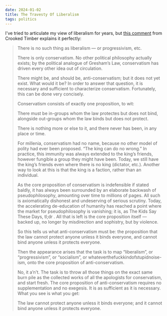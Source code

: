 ```yaml
---
date: 2024-01-02
title: The Travesty Of Liberalism
tags: politics
---
```


I've tried to articulate my view of liberalism for years, but [this comment](https://crookedtimber.org/2018/03/21/liberals-against-progressives/#comment-729288) from Crooked Timber explains it perfectly: 

> There is no such thing as liberalism — or progressivism, etc.
> 
> There is only conservatism. No other political philosophy actually exists; by the political analogue of Gresham’s Law, conservatism has driven every other idea out of circulation.
> 
> There might be, and should be, anti-conservatism; but it does not yet exist. What would it be? In order to answer that question, it is necessary and sufficient to characterize conservatism. Fortunately, this can be done very concisely.
> 
> Conservatism consists of exactly one proposition, to wit:
> 
> There must be in-groups whom the law protectes but does not bind, alongside out-groups whom the law binds but does not protect.
> 
> There is nothing more or else to it, and there never has been, in any place or time.
> 
> For millenia, conservatism had no name, because no other model of polity had ever been proposed. “The king can do no wrong.” In practice, this immunity was always extended to the king’s friends, however fungible a group they might have been. Today, we still have the king’s friends even where there is no king (dictator, etc.). Another way to look at this is that the king is a faction, rather than an individual.
> 
> As the core proposition of conservatism is indefensible if stated baldly, it has always been surrounded by an elaborate backwash of pseudophilosophy, amounting over time to millions of pages. All such is axiomatically dishonest and undeserving of serious scrutiny. Today, the accelerating de-education of humanity has reached a point where the market for pseudophilosophy is vanishing; it is, as The Kids Say These Days, tl;dr . All that is left is the core proposition itself — backed up, no longer by misdirection and sophistry, but by violence.
> 
> So this tells us what anti-conservatism must be: the proposition that the law cannot protect anyone unless it binds everyone, and cannot bind anyone unless it protects everyone.
> 
> Then the appearance arises that the task is to map “liberalism”, or “progressivism”, or “socialism”, or whateverthefuckkindofstupidnoise-ism, onto the core proposition of anti-conservatism.
> 
> No, it a’n’t. The task is to throw all those things on the exact same burn pile as the collected works of all the apologists for conservatism, and start fresh. The core proposition of anti-conservatism requires no supplementation and no exegesis. It is as sufficient as it is necessary. What you see is what you get:
> 
> The law cannot protect anyone unless it binds everyone; and it cannot bind anyone unless it protects everyone.